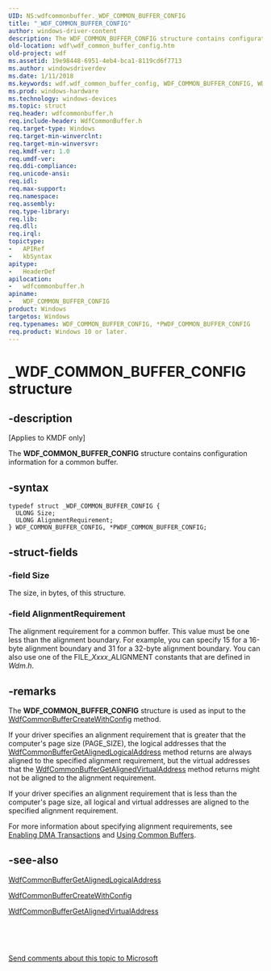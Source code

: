 ```yaml
---
UID: NS:wdfcommonbuffer._WDF_COMMON_BUFFER_CONFIG
title: "_WDF_COMMON_BUFFER_CONFIG"
author: windows-driver-content
description: The WDF_COMMON_BUFFER_CONFIG structure contains configuration information for a common buffer.
old-location: wdf\wdf_common_buffer_config.htm
old-project: wdf
ms.assetid: 19e98448-6951-4eb4-bca1-8119cd6f7713
ms.author: windowsdriverdev
ms.date: 1/11/2018
ms.keywords: wdf.wdf_common_buffer_config, WDF_COMMON_BUFFER_CONFIG, WDF_COMMON_BUFFER_CONFIG structure, PWDF_COMMON_BUFFER_CONFIG, _WDF_COMMON_BUFFER_CONFIG, kmdf.wdf_common_buffer_config, *PWDF_COMMON_BUFFER_CONFIG, wdfcommonbuffer/PWDF_COMMON_BUFFER_CONFIG, wdfcommonbuffer/WDF_COMMON_BUFFER_CONFIG, PWDF_COMMON_BUFFER_CONFIG structure pointer, DFCommonBufferObjectRef_6b9d3f2e-8954-4777-b5e4-9828f73feec3.xml
ms.prod: windows-hardware
ms.technology: windows-devices
ms.topic: struct
req.header: wdfcommonbuffer.h
req.include-header: WdfCommonBuffer.h
req.target-type: Windows
req.target-min-winverclnt: 
req.target-min-winversvr: 
req.kmdf-ver: 1.0
req.umdf-ver: 
req.ddi-compliance: 
req.unicode-ansi: 
req.idl: 
req.max-support: 
req.namespace: 
req.assembly: 
req.type-library: 
req.lib: 
req.dll: 
req.irql: 
topictype:
-	APIRef
-	kbSyntax
apitype:
-	HeaderDef
apilocation:
-	wdfcommonbuffer.h
apiname:
-	WDF_COMMON_BUFFER_CONFIG
product: Windows
targetos: Windows
req.typenames: WDF_COMMON_BUFFER_CONFIG, *PWDF_COMMON_BUFFER_CONFIG
req.product: Windows 10 or later.
---
```


# _WDF_COMMON_BUFFER_CONFIG structure


## -description


<p class="CCE_Message">[Applies to KMDF only]

The <b>WDF_COMMON_BUFFER_CONFIG</b> structure contains configuration information for a common buffer.


## -syntax


````
typedef struct _WDF_COMMON_BUFFER_CONFIG {
  ULONG Size;
  ULONG AlignmentRequirement;
} WDF_COMMON_BUFFER_CONFIG, *PWDF_COMMON_BUFFER_CONFIG;
````


## -struct-fields




### -field Size

The size, in bytes, of this structure.


### -field AlignmentRequirement

The alignment requirement for a common buffer. This value must be one less than the alignment boundary. For example, you can specify 15 for a 16-byte alignment boundary and 31 for a 32-byte alignment boundary. You can also use one of the FILE_<i>Xxxx</i>_ALIGNMENT constants that are defined in <i>Wdm.h</i>.   


## -remarks



The <b>WDF_COMMON_BUFFER_CONFIG</b> structure is used as input to the <a href="..\wdfcommonbuffer\nf-wdfcommonbuffer-wdfcommonbuffercreatewithconfig.md">WdfCommonBufferCreateWithConfig</a> method.

If your driver specifies an alignment requirement that is greater that the computer's page size (PAGE_SIZE), the logical addresses that the <a href="..\wdfcommonbuffer\nf-wdfcommonbuffer-wdfcommonbuffergetalignedlogicaladdress.md">WdfCommonBufferGetAlignedLogicalAddress</a> method returns are always aligned to the specified alignment requirement, but the virtual addresses that the <a href="..\wdfcommonbuffer\nf-wdfcommonbuffer-wdfcommonbuffergetalignedvirtualaddress.md">WdfCommonBufferGetAlignedVirtualAddress</a> method returns might not be aligned to the alignment requirement.

If your driver specifies an alignment requirement that is less than the computer's page size, all logical and virtual addresses are aligned to the specified alignment requirement.

For more information about specifying alignment requirements, see <a href="https://docs.microsoft.com/en-us/windows-hardware/drivers/wdf/enabling-dma-transactions">Enabling DMA Transactions</a> and <a href="https://msdn.microsoft.com/81a56f62-917e-4798-b2cc-6469c802fab8">Using Common Buffers</a>.




## -see-also

<a href="..\wdfcommonbuffer\nf-wdfcommonbuffer-wdfcommonbuffergetalignedlogicaladdress.md">WdfCommonBufferGetAlignedLogicalAddress</a>



<a href="..\wdfcommonbuffer\nf-wdfcommonbuffer-wdfcommonbuffercreatewithconfig.md">WdfCommonBufferCreateWithConfig</a>



<a href="..\wdfcommonbuffer\nf-wdfcommonbuffer-wdfcommonbuffergetalignedvirtualaddress.md">WdfCommonBufferGetAlignedVirtualAddress</a>



 

 

<a href="mailto:wsddocfb@microsoft.com?subject=Documentation%20feedback [wdf\wdf]:%20WDF_COMMON_BUFFER_CONFIG structure%20 RELEASE:%20(1/11/2018)&amp;body=%0A%0APRIVACY STATEMENT%0A%0AWe use your feedback to improve the documentation. We don't use your email address for any other purpose, and we'll remove your email address from our system after the issue that you're reporting is fixed. While we're working to fix this issue, we might send you an email message to ask for more info. Later, we might also send you an email message to let you know that we've addressed your feedback.%0A%0AFor more info about Microsoft's privacy policy, see http://privacy.microsoft.com/en-us/default.aspx." title="Send comments about this topic to Microsoft">Send comments about this topic to Microsoft</a>

